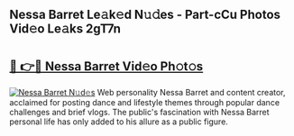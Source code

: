 ## Nessa Barret Le𝚊k𝚎d N𝚞𝚍es - Part-cCu Photos Vid𝚎o Le𝚊ks 2gT7n

# <h2><a href="http://fbezly.evod.top/?m=Nessa+Barret">🔗 👉🔴 Nessa Barret Vid𝚎o Ph𝚘t𝚘s</a></h2>

[![Nessa Barret N𝚞d𝚎s](https://i.imgur.com/8V9OHl7.gif)](http://fbezly.evod.top/?m=Nessa+Barret)
Web personality Nessa Barret and content creator, acclaimed for posting dance and lifestyle themes through popular dance challenges and brief vlogs. The public's fascination with Nessa Barret personal life has only added to his allure as a public figure. 
